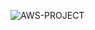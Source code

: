 ![AWS-PROJECT](https://user-images.githubusercontent.com/70059000/130176460-a8011499-4344-44c6-b10e-3170ea6ee990.png)
